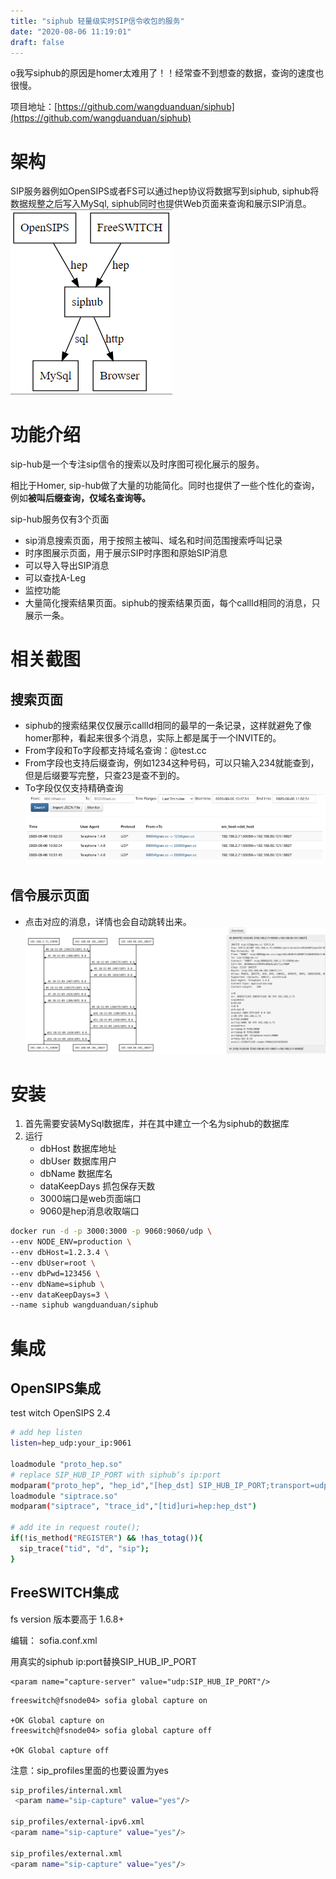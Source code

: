 ```yaml
---
title: "siphub 轻量级实时SIP信令收包的服务"
date: "2020-08-06 11:19:01"
draft: false
---
```

o我写siphub的原因是homer太难用了！！经常查不到想查的数据，查询的速度也很慢。

项目地址：[https://github.com/wangduanduan/siphub](https://github.com/wangduanduan/siphub)


# 架构
SIP服务器例如OpenSIPS或者FS可以通过hep协议将数据写到siphub, siphub将数据规整之后写入MySql, siphub同时也提供Web页面来查询和展示SIP消息。
![](2022-12-02-17-14-05.png)

# 功能介绍

sip-hub是一个专注sip信令的搜索以及时序图可视化展示的服务。

相比于Homer, sip-hub做了大量的功能简化。同时也提供了一些个性化的查询，例如**被叫后缀查询，仅域名查询等。**

sip-hub服务仅有3个页面

- sip消息搜索页面，用于按照主被叫、域名和时间范围搜索呼叫记录
- 时序图展示页面，用于展示SIP时序图和原始SIP消息
- 可以导入导出SIP消息
- 可以查找A-Leg
- 监控功能
- 大量简化搜索结果页面。siphub的搜索结果页面，每个callId相同的消息，只展示一条。



# 相关截图


## 搜索页面

- siphub的搜索结果仅仅展示callId相同的最早的一条记录，这样就避免了像homer那种，看起来很多个消息，实际上都是属于一个INVITE的。
- From字段和To字段都支持域名查询：@test.cc
- From字段也支持后缀查询，例如1234这种号码，可以只输入234就能查到，但是后缀要写完整，只查23是查不到的。
- To字段仅仅支持精确查询
![](2022-12-02-17-14-17.png)


## 信令展示页面

- 点击对应的消息，详情也会自动跳转出来。
![](2022-12-02-17-14-27.png)


# 安装

1. 首先需要安装MySql数据库，并在其中建立一个名为siphub的数据库
2. 运行
   - dbHost 数据库地址
   - dbUser 数据库用户
   - dbName 数据库名
   - dataKeepDays 抓包保存天数
   - 3000端口是web页面端口
   - 9060是hep消息收取端口

```bash
docker run -d -p 3000:3000 -p 9060:9060/udp \
--env NODE_ENV=production \
--env dbHost=1.2.3.4 \
--env dbUser=root \
--env dbPwd=123456 \
--env dbName=siphub \
--env dataKeepDays=3 \
--name siphub wangduanduan/siphub
```


# 集成


## OpenSIPS集成

test witch OpenSIPS 2.4

```bash
# add hep listen
listen=hep_udp:your_ip:9061

loadmodule "proto_hep.so"
# replace SIP_HUB_IP_PORT with siphub‘s ip:port
modparam("proto_hep", "hep_id","[hep_dst] SIP_HUB_IP_PORT;transport=udp;version=3") 
loadmodule "siptrace.so"
modparam("siptrace", "trace_id","[tid]uri=hep:hep_dst")

# add ite in request route();
if(!is_method("REGISTER") && !has_totag()){
  sip_trace("tid", "d", "sip");
}
```


## FreeSWITCH集成

fs version 版本要高于 1.6.8+

编辑： sofia.conf.xml

用真实的siphub ip:port替换SIP_HUB_IP_PORT

```
<param name="capture-server" value="udp:SIP_HUB_IP_PORT"/>
```

```
freeswitch@fsnode04> sofia global capture on
 
+OK Global capture on
freeswitch@fsnode04> sofia global capture off
 
+OK Global capture off
```

注意：sip_profiles里面的也要设置为yes
```bash
sip_profiles/internal.xml
 <param name="sip-capture" value="yes"/>

sip_profiles/external-ipv6.xml
<param name="sip-capture" value="yes"/>

sip_profiles/external.xml
<param name="sip-capture" value="yes"/>
```

